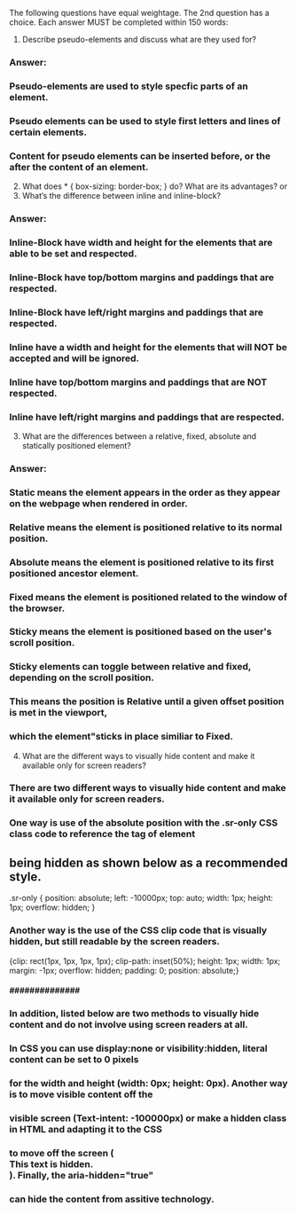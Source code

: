 The following questions have equal weightage. The 2nd question has a choice. Each answer MUST be completed within 150 words:

1. Describe pseudo-elements and discuss what are they used for?

### Answer:
### Pseudo-elements are used to style specfic parts of an element.

### Pseudo elements can be used to style first letters and lines of certain elements. 
### Content for pseudo elements can be inserted before, or the after the content of an element. 


2. What does * { box-sizing: border-box; } do? What are its advantages?
or
2. What’s the difference between inline and inline-block?

### Answer:
### Inline-Block have width and height for the elements that are able to be set and respected. 
### Inline-Block have top/bottom margins and paddings that are respected. 
### Inline-Block have left/right margins and paddings that are respected.

### Inline have a width and height for the elements that will NOT be accepted and will be ignored.
### Inline have top/bottom margins and paddings that are NOT respected.
### Inline have left/right margins and paddings that are respected. 


3. What are the differences between a relative, fixed, absolute and statically positioned element?

### Answer:
### Static means the element appears in the order as they appear on the webpage when rendered in order.
### Relative means the element is positioned relative to its normal position.
### Absolute means the element is positioned relative to its first positioned ancestor element.
### Fixed means the element is positioned related to the window of the browser.

### Sticky means the element is positioned based on the user's scroll position.
### Sticky elements can toggle between relative and fixed, depending on the scroll position.
### This means the position is Relative until a given offset position is met in the viewport,
### which the element"sticks in place similiar to Fixed. 


4. What are the different ways to visually hide content and make it available only for screen readers?

### There are two different ways to visually hide content and make it available only for screen readers.
### One way is use of the absolute position with the .sr-only CSS class code to reference the tag of element 
## being hidden as shown below as a recommended style.
.sr-only {
    position: absolute;
    left: -10000px;
    top: auto;
    width: 1px;
    height: 1px;
    overflow: hidden;
}

### Another way is the use of the CSS clip code that is visually hidden, but still readable by the screen readers.
{clip: rect(1px, 1px, 1px, 1px);
clip-path: inset(50%);
height: 1px;
width: 1px;
margin: -1px;
overflow: hidden;
padding: 0;
position: absolute;}

##### ############## ##############################################################################################

### In addition, listed below are two methods to visually hide content and do not involve using screen readers at all. 
### In CSS you can use display:none or visibility:hidden, literal content can be set to 0 pixels
### for the width and height (width: 0px; height: 0px). Another way is to move visible content off the
### visible screen (Text-intent: -100000px) or make a hidden class in HTML and adapting it to the CSS
### to move off the screen (<div class="hidden">This text is hidden.</div>). Finally, the aria-hidden="true"
### can hide the content from assitive technology.